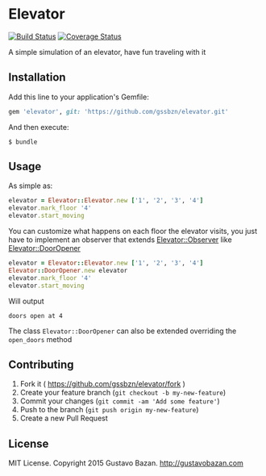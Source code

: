 # Elevator
[![Build Status](https://travis-ci.org/gssbzn/elevator.svg?branch=master)](https://travis-ci.org/gssbzn/elevator)
[![Coverage Status](https://coveralls.io/repos/gssbzn/elevator/badge.svg?branch=master&service=github)](https://coveralls.io/github/gssbzn/elevator?branch=master)

A simple simulation of an elevator, have fun traveling with it

## Installation

Add this line to your application's Gemfile:

```ruby
gem 'elevator', git: 'https://github.com/gssbzn/elevator.git'
```

And then execute:

    $ bundle

## Usage

As simple as:

```ruby
elevator = Elevator::Elevator.new ['1', '2', '3', '4']
elevator.mark_floor '4'
elevator.start_moving
```

You can customize what happens on each floor the elevator visits,
you just have to implement an observer that extends [Elevator::Observer](lib/elevator/observer.rb)
like [Elevator::DoorOpener](lib/elevator/door_opener.rb)
```ruby
elevator = Elevator::Elevator.new ['1', '2', '3', '4']
Elevator::DoorOpener.new elevator
elevator.mark_floor '4'
elevator.start_moving
```
Will output
```
doors open at 4
```
The class `Elevator::DoorOpener` can also be extended
overriding the `open_doors` method

## Contributing

1. Fork it ( https://github.com/gssbzn/elevator/fork )
2. Create your feature branch (`git checkout -b my-new-feature`)
3. Commit your changes (`git commit -am 'Add some feature'`)
4. Push to the branch (`git push origin my-new-feature`)
5. Create a new Pull Request

## License

MIT License. Copyright 2015 Gustavo Bazan. http://gustavobazan.com
